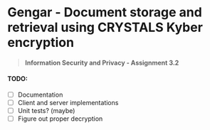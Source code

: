 # Gengar - Document storage and retrieval using CRYSTALS Kyber encryption

> #### Information Security and Privacy - Assignment 3.2


#### TODO:
- [ ] Documentation
- [ ] Client and server implementations
- [ ] Unit tests? (maybe)
- [ ] Figure out proper decryption